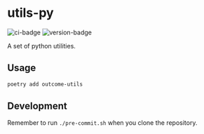 # utils-py
![ci-badge](https://github.com/outcome-co/utils-py/workflows/Checks/badge.svg) ![version-badge](https://img.shields.io/badge/version-4.1.0-brightgreen)

A set of python utilities.

## Usage

```sh
poetry add outcome-utils
```

## Development

Remember to run `./pre-commit.sh` when you clone the repository.
